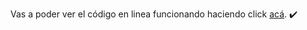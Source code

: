 Vas a poder ver el código en linea funcionando haciendo click <a href="http://js-claseseis.fedevcode.com/" target="_blank">acá</a>. ✔️
